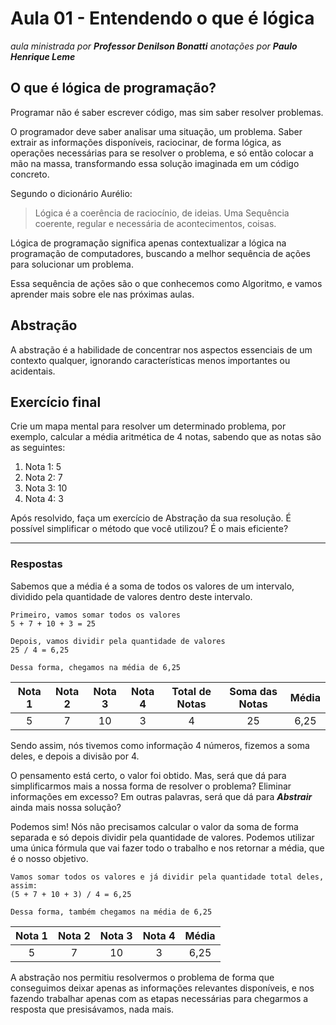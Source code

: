 # Aula 01 - Entendendo o que é lógica

_aula ministrada por **Professor Denilson Bonatti**_
_anotações por **Paulo Henrique Leme**_

## O que é lógica de programação?

Programar não é saber escrever código, mas sim saber resolver problemas.

O programador deve saber analisar uma situação, um problema. Saber extrair as informações disponíveis, raciocinar, de forma lógica, as operações necessárias para se resolver o problema, e só então colocar a mão na massa, transformando essa solução imaginada em um código concreto.

Segundo o dicionário Aurélio:
>Lógica é a coerência de raciocínio, de ideias. Uma Sequência coerente, regular e necessária de acontecimentos, coisas.

Lógica de programação significa apenas contextualizar a lógica na programação de computadores, buscando a melhor sequência de ações para solucionar um problema.

Essa sequência de ações são o que conhecemos como Algoritmo, e vamos aprender mais sobre ele nas próximas aulas.

## Abstração

A abstração é a habilidade de concentrar nos aspectos essenciais de um contexto qualquer, ignorando características menos importantes ou acidentais.


## Exercício final

Crie um mapa mental para resolver um determinado problema, por exemplo, calcular a média aritmética de 4 notas, sabendo que as notas são as seguintes:

1. Nota 1: 5
2. Nota 2: 7
3. Nota 3: 10
4. Nota 4: 3

Após resolvido, faça um exercício de Abstração da sua resolução. É possível simplificar o método que você utilizou? É o mais eficiente?

---

### Respostas

Sabemos que a média é a soma de todos os valores de um intervalo, dividido pela quantidade de valores dentro deste intervalo.

```
Primeiro, vamos somar todos os valores
5 + 7 + 10 + 3 = 25

Depois, vamos dividir pela quantidade de valores
25 / 4 = 6,25

Dessa forma, chegamos na média de 6,25
```

Nota 1 | Nota 2 | Nota 3 | Nota 4 | Total de Notas | Soma das Notas | Média
:---: | :---: | :---: | :---: | :---: | :---: | :---:
5 | 7 | 10 | 3 | 4 | 25 | 6,25

Sendo assim, nós tivemos como informação 4 números, fizemos a soma deles, e depois a divisão por 4.

O pensamento está certo, o valor foi obtido. Mas, será que dá para simplificarmos mais a nossa forma de resolver o problema? Eliminar informações em excesso? Em outras palavras, será que dá para **_Abstrair_** ainda mais nossa solução?

Podemos sim! Nós não precisamos calcular o valor da soma de forma separada e só depois dividir pela quantidade de valores. Podemos utilizar uma única fórmula que vai fazer todo o trabalho e nos retornar a média, que é o nosso objetivo.

```
Vamos somar todos os valores e já dividir pela quantidade total deles, assim:
(5 + 7 + 10 + 3) / 4 = 6,25

Dessa forma, também chegamos na média de 6,25
```

Nota 1 | Nota 2 | Nota 3 | Nota 4 | Média
:---: | :---: | :---: | :---: | :---:
5 | 7 | 10 | 3 | 6,25

A abstração nos permitiu resolvermos o problema de forma que conseguimos deixar apenas as informações relevantes disponíveis, e nos fazendo trabalhar apenas com as etapas necessárias para chegarmos a resposta que presisávamos, nada mais.
